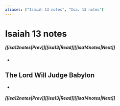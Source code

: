 ```yaml
---
aliases: ["Isaiah 13 notes", "Isa. 13 notes"]
---
```

# Isaiah 13 notes
##### <span class=arrow-left></span>[[isa12notes|Prev]]<span class=navigation-separator></span>[[isa13|Read]]<span class=navigation-separator></span>[[isa14notes|Next]]<span class=arrow-right></span>
- 
## The Lord Will Judge Babylon
- 
##### <span class=arrow-left></span>[[isa12notes|Prev]]<span class=navigation-separator></span>[[isa13|Read]]<span class=navigation-separator></span>[[isa14notes|Next]]<span class=arrow-right></span>